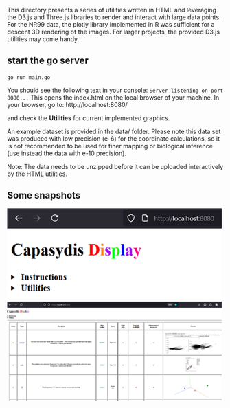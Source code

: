 This directory presents a series of utilities written in HTML and leveraging the D3.js and Three.js libraries to render and interact with large data points. For the NR99 data, the plotly library implemented in R was sufficient for a descent 3D rendering of the images. For larger projects, the provided D3.js utilities may come handy.


## start the go server
```
go run main.go
```

You should see the following text in your console: `Server listening on port 8080...`
This opens the index.html on the local browser of your machine.
In your browser, go to: 
http://localhost:8080/

and check the **Utilities** for current implemented graphics.


An example dataset is provided in the data/ folder.
Please note this data set was produced with low precision (e-6) for the coordinate calculations, so it is not recommended to be used for finer mapping or biological inference (use instead the data with e-10 precision).

Note: The data needs to be unzipped before it can be uploaded interactively by the HTML utilities.

## Some snapshots

[<img alt="alt_text" width="500px" src="localhost.png" />]()
[<img alt="alt_text" width="500px" src="utilities.png" />]()
